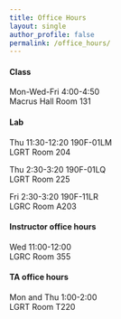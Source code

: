 ```yaml
---
title: Office Hours
layout: single
author_profile: false
permalink: /office_hours/
---
```


#### Class

Mon-Wed-Fri 4:00-4:50  
Macrus Hall Room 131 

#### Lab

Thu 11:30-12:20 190F-01LM  
LGRT Room 204  
   
Thu 2:30-3:20 190F-01LQ  
LGRT Room 225  

Fri 2:30-3:20 190F-11LR  
LGRC Room A203

#### Instructor office hours
  
Wed 11:00-12:00  
LGRC Room 355

#### TA office hours

Mon and Thu 1:00-2:00  
LGRT Room T220
